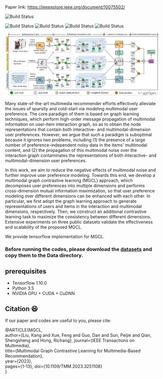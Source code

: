 Paper link: https://ieeexplore.ieee.org/document/10075502/

<p align="left">
    <img src='https://img.shields.io/badge/Paper-Multimodal Graph Contrastive Learning for Multimedia based Recommendation-blue.svg' alt="Build Status">
</p>
<p align="left">
    <img src='https://img.shields.io/badge/key word-Recommender Systems-green.svg' alt="Build Status">
    <img src='https://img.shields.io/badge/key word-Graph Neural Networks-green.svg' alt="Build Status">
    <img src='https://img.shields.io/badge/key word-Multimodal user preferences-green.svg' alt="Build Status">
    <img src='https://img.shields.io/badge/key word-Contrastive learning-green.svg' alt="Build Status">
</p>

![framework of MEGCF](model.png)

Many state-of-the-art multimedia recommender efforts effectively alleviate the issues of sparsity and cold-start via modeling multimodal user preference. The core paradigm of them is based on graph learning techniques, which perform high-order message propagation of multimodal information on  user-item interaction graph, so as to obtain the node representations that contain both interactive- and multimodal-dimension user preferences. However, we argue that such a paradigm is suboptimal because it ignores two problems, including (1) the presence of a large number of preference-independent noisy data in the items' multimodal content, and (2) the propagation of this multimodal noise over the interaction graph contaminates the representations of both interactive- and multimodal-dimension user preferences.

In this work, we aim to reduce the negative effects of multimodal noise and further improve user preference modeling. Towards this end, we develop a multimodal graph contrastive learning (MGCL) approach, which decomposes user preferences into multiple dimensions and performs cross-dimension mutual information maximization, so that user preference modeling over different dimensions can be enhanced with each other. In particular, we first adopt the graph learning approach to generate representations of users and items in the interaction and multimodal dimensions, respectively. Then, we construct an additional contrastive learning task to maximize the consistency between different dimensions. Extensive experiments on three public datasets validate the effectiveness and scalability of the proposed MGCL.

We provide tensorflow implementation for MGCL. 

### Before running the codes, please download the [datasets](https://www.aliyundrive.com/s/cmEeDMecU88) and copy them to the Data directory.

## prerequisites

- Tensorflow 1.10.0
- Python 3.5
- NVIDIA GPU + CUDA + CuDNN


## Citation :satisfied:
If our paper and codes are useful to you, please cite:

@ARTICLE{MGCL,  
  author={Liu, Kang and Xue, Feng and Guo, Dan and Sun, Peijie and Qian, Shengsheng and Hong, Richang}, 
  journal={IEEE Transactions on Multimedia},    
  title={Multimodal Graph Contrastive Learning for Multimedia-Based Recommendation},    
  year={2023},  
  pages={1-13}, 
  doi={10.1109/TMM.2023.3251108}    
  }
